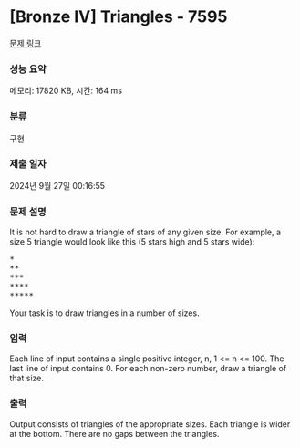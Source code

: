 # [Bronze IV] Triangles - 7595 

[문제 링크](https://www.acmicpc.net/problem/7595) 

### 성능 요약

메모리: 17820 KB, 시간: 164 ms

### 분류

구현

### 제출 일자

2024년 9월 27일 00:16:55

### 문제 설명

<p>It is not hard to draw a triangle of stars of any given size. For example, a size 5 triangle would look like this (5 stars high and 5 stars wide):</p>

<pre>*
**
***
****
*****</pre>

<p>Your task is to draw triangles in a number of sizes. </p>

### 입력 

 <p>Each line of input contains a single positive integer, n, 1 <= n <= 100. The last line of input contains 0. For each non-zero number, draw a triangle of that size. </p>

### 출력 

 <p>Output consists of triangles of the appropriate sizes. Each triangle is wider at the bottom. There are no gaps between the triangles. </p>

